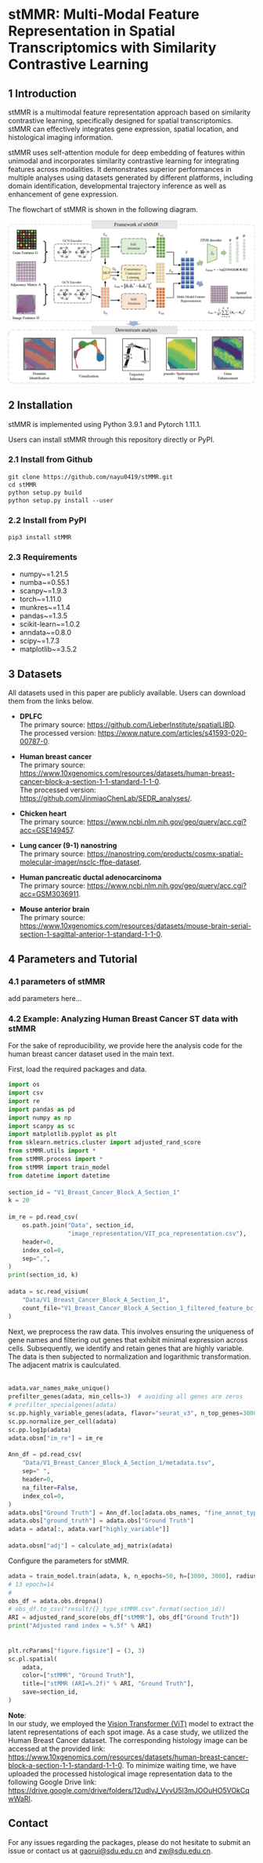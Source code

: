 # stMMR: Multi-Modal Feature Representation in Spatial Transcriptomics with Similarity Contrastive Learning

## 1 Introduction

stMMR is a multimodal feature representation approach based on similarity contrastive learning, specifically designed for spatial transcriptomics. stMMR can effectively integrates gene expression, spatial location, and histological imaging information.

stMMR uses self-attention module for deep embedding of features within unimodal and incorporates similarity contrastive learning for integrating features across modalities. It demonstrates superior performances in multiple analyses using datasets generated by different platforms, including domain identification, developmental trajectory inference as well as enhancement of gene expression.

The flowchart of stMMR is shown in the following diagram.

![](./overview.png)

## 2 Installation

stMMR is implemented using Python 3.9.1 and Pytorch 1.11.1.

Users can install stMMR through this repository directly or PyPI.

### 2.1 Install from Github

```
git clone https://github.com/nayu0419/stMMR.git
cd stMMR
python setup.py build
python setup.py install --user
```

### 2.2 Install from PyPI

```
pip3 install stMMR
```

### 2.3 Requirements

* numpy~=1.21.5
* numba~=0.55.1
* scanpy~=1.9.3
* torch~=1.11.0
* munkres~=1.1.4
* pandas~=1.3.5
* scikit-learn~=1.0.2
* anndata~=0.8.0
* scipy~=1.7.3
* matplotlib~=3.5.2

## 3 Datasets

All datasets used in this paper are publicly available. Users can download them from the links below.

* **DPLFC**  
The primary source: <https://github.com/LieberInstitute/spatialLIBD>.  
The processed version: <https://www.nature.com/articles/s41593-020-00787-0>.

* **Human breast cancer**  
The primary source: <https://www.10xgenomics.com/resources/datasets/human-breast-cancer-block-a-section-1-1-standard-1-1-0>.  
The processed version: <https://github.com/JinmiaoChenLab/SEDR_analyses/>.

* **Chicken heart**  
The primary source: <https://www.ncbi.nlm.nih.gov/geo/query/acc.cgi?acc=GSE149457>.

* **Lung cancer (9-1) nanostring**  
The primary source: <https://nanostring.com/products/cosmx-spatial-molecular-imager/nsclc-ffpe-dataset>.

* **Human pancreatic ductal adenocarcinoma**  
The primary source: <https://www.ncbi.nlm.nih.gov/geo/query/acc.cgi?acc=GSM3036911>.

* **Mouse anterior brain**  
The primary source: <https://www.10xgenomics.com/resources/datasets/mouse-brain-serial-section-1-sagittal-anterior-1-standard-1-1-0>.

## 4 Parameters and Tutorial

### 4.1 parameters of stMMR

add parameters here...

### 4.2 Example: Analyzing Human Breast Cancer ST data with stMMR

For the sake of reproducibility, we provide here the analysis code for the human breast cancer dataset used in the main text.

First, load the required packages and data.

```Python
import os
import csv
import re
import pandas as pd
import numpy as np
import scanpy as sc
import matplotlib.pyplot as plt
from sklearn.metrics.cluster import adjusted_rand_score
from stMMR.utils import *
from stMMR.process import *
from stMMR import train_model
from datetime import datetime

section_id = "V1_Breast_Cancer_Block_A_Section_1"
k = 20

im_re = pd.read_csv(
    os.path.join("Data", section_id,
                 "image_representation/VIT_pca_representation.csv"),
    header=0,
    index_col=0,
    sep=",",
)
print(section_id, k)

adata = sc.read_visium(
    "Data/V1_Breast_Cancer_Block_A_Section_1",
    count_file="V1_Breast_Cancer_Block_A_Section_1_filtered_feature_bc_matrix.h5",
)
```

Next, we preprocess the raw data. This involves ensuring the uniqueness of gene names and filtering out genes that exhibit minimal expression across cells. Subsequently, we identify and retain genes that are highly variable. The data is then subjected to normalization and logarithmic transformation. The adjacent matrix is caulculated.

```Python

adata.var_names_make_unique()
prefilter_genes(adata, min_cells=3)  # avoiding all genes are zeros
# prefilter_specialgenes(adata)
sc.pp.highly_variable_genes(adata, flavor="seurat_v3", n_top_genes=3000)
sc.pp.normalize_per_cell(adata)
sc.pp.log1p(adata)
adata.obsm["im_re"] = im_re

Ann_df = pd.read_csv(
    "Data/V1_Breast_Cancer_Block_A_Section_1/metadata.tsv",
    sep=" ",
    header=0,
    na_filter=False,
    index_col=0,
)
adata.obs["Ground Truth"] = Ann_df.loc[adata.obs_names, "fine_annot_type"]
adata.obs["ground_truth"] = adata.obs["Ground Truth"]
adata = adata[:, adata.var["highly_variable"]]

adata.obsm["adj"] = calculate_adj_matrix(adata)

```

Configure the parameters for stMMR.

```Python
adata = train_model.train(adata, k, n_epochs=50, h=[3000, 3000], radius=50, l=0.63, lr=0.0000005)
# 13 epoch=14
#
obs_df = adata.obs.dropna()
# obs_df.to_csv("result/{}_type_stMMR.csv".format(section_id))
ARI = adjusted_rand_score(obs_df["stMMR"], obs_df["Ground Truth"])
print("Adjusted rand index = %.5f" % ARI)


plt.rcParams["figure.figsize"] = (3, 3)
sc.pl.spatial(
    adata,
    color=["stMMR", "Ground Truth"],
    title=["stMMR (ARI=%.2f)" % ARI, "Ground Truth"],
    save=section_id,
)

```

**Note**:  
In our study, we employed the [Vision Transformer (ViT)](https://github.com/google-research/vision_transformer) model to extract the latent representations of each spot image. As a case study, we utilized the Human Breast Cancer dataset. The corresponding histology image can be accessed at the provided link: <https://www.10xgenomics.com/resources/datasets/human-breast-cancer-block-a-section-1-1-standard-1-1-0>. To minimize waiting time, we have uploaded the processed histological image representation data to the following Google Drive link: <https://drive.google.com/drive/folders/12udlvJ_VyvU5l3mJOOuHO5VOkCqwWaRI>.

## Contact

For any issues regarding the packages, please do not hesitate to submit an issue or contact us at <gaorui@sdu.edu.cn> and <zw@sdu.edu.cn>.
